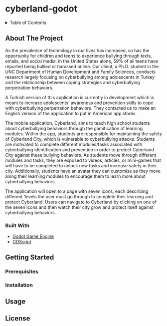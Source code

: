 # cyberland-godot

<!-- TABLE OF CONTENTS -->
<details>
  <summary>Table of Contents</summary>
  <ol>
    <li>
      <a href="#about-the-project">About The Project</a>
      <ul>
        <li><a href="#built-with">Built With</a></li>
      </ul>
    </li>
    <li>
      <a href="#getting-started">Getting Started</a>
      <ul>
        <li><a href="#prerequisites">Prerequisites</a></li>
        <li><a href="#installation">Installation</a></li>
      </ul>
    </li>
    <li><a href="#usage">Usage</a></li>
    <li><a href="#license">License</a></li>
  </ol>
</details>

<!-- ABOUT THE PROJECT -->
## About The Project

As the prevalence of technology in our lives has increased, so has the opportunity for children and teens to experience bullying through texts, emails, and social media. In the United States alone, 59% of all teens have reported being bullied or harassed online. Our client, a Ph.D. student in the UNC Department of Human Development and Family Sciences, conducts research largely focusing on cyberbullying among adolescents in Turkey and the relationship between coping strategies and cyberbullying perpetration behaviors.

A Turkish version of this application is currently in development which is meant to increase adolescents’ awareness and prevention skills to cope with cyberbullying perpetration behaviors. They contacted us to make an English version of the application to put in American app stores.

The mobile application, Cyberland, aims to teach high school students about cyberbullying behaviors through the gamification of learning modules. Within the app, students are responsible for maintaining the safety of Cyberland City, which is vulnerable to cyberbullying attacks. Students are motivated to complete different modules/tasks associated with cyberbullying identification and prevention in order to protect Cyberland City against these bullying behaviors. As students move through different modules and tasks, they are exposed to videos, articles, or mini-games that will have to be completed to unlock new tasks and increase safety in their city. Additionally, students have an avatar they can customize as they move along their learning modules to encourage them to learn more about cyberbullying behaviors.

The application will open to a page with seven icons, each describing different ‘levels the user must go through to complete their learning and protect Cyberland. Users can navigate to Cyberland by clicking on one of the seven icons and then watch their city grow and protect itself against cyberbullying behaviors.

### Built With
* [Godot Game Engine](https://godotengine.org/)
* [GDScript](https://docs.godotengine.org/en/stable/tutorials/scripting/gdscript/index.html)

<!-- GETTING STARTED -->
## Getting Started

### Prerequisites

### Installation

<!-- USAGE EXAMPLES -->
## Usage

<!-- LICENSE -->
## License
